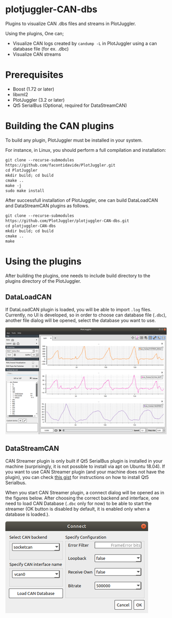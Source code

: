 # plotjuggler-CAN-dbs
Plugins to visualize CAN .dbs files and streams in PlotJuggler.

Using the plugins, One can;
  * Visualize CAN logs created by `candump -L` in PlotJuggler using a can database file (for ex. .dbc)
  * Visualize CAN streams

# Prerequisites
  * Boost (1.72 or later)
  * libxml2
  * PlotJuggler (3.2 or later)
  * Qt5 SerialBus (Optional, required for DataStreamCAN)

# Building the CAN plugins

To build any plugin, PlotJuggler must be installed in your system.

For instance, in Linux, you should perform a full compilation and installation:

```
git clone --recurse-submodules https://github.com/facontidavide/PlotJuggler.git
cd PlotJuggler
mkdir build; cd build
cmake ..
make -j
sudo make install
```
After successfull installation of PlotJuggler, one can build DataLoadCAN and DataStreamCAN plugins as follows.
```
git clone --recurse-submodules https://github.com/PlotJuggler/plotjuggler-CAN-dbs.git
cd plotjuggler-CAN-dbs
mkdir build; cd build
cmake ..
make

```

# Using the plugins

After building the plugins, one needs to include build directory to the plugins directory of the PlotJuggler.

## DataLoadCAN

If DataLoadCAN plugin is loaded, you will be able to import `.log` files. Currently, no UI is developed, so in order to choose can database file (`.dbc`), another file dialog will be opened, select the database you want to use.

![DataLoadCAN](docs/DataLoadCAN.png "DataLoadCAN snapshot")

## DataStreamCAN

CAN Streamer plugin is only built if Qt5 SerialBus plugin is installed in your machine (surprisingly, it is not possible to install via apt on Ubuntu 18.04).
If you want to use CAN Streamer plugin (and your machine does not have the plugin), you can check [this gist](https://gist.github.com/awesomebytes/ed90785324757b03c8f01e3ffa36d436) for instructions on how to install Qt5 Serialbus.

When you start CAN Streamer plugin, a connect dialog will be opened as in the figures below. After choosing the correct backend and interface, one need to load CAN Database (`.dbc` only for now) to be able to start the streamer (OK button is disabled by default, it is enabled only when a database is loaded.).

![DataStreamCAN](docs/DatabaseLoaded.png "DataStreamCAN connect, database loaded.")
